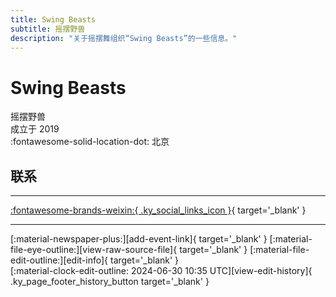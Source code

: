 ```yaml
---
title: Swing Beasts
subtitle: 摇摆野兽
description: "关于摇摆舞组织“Swing Beasts”的一些信息。"
---
```


# Swing Beasts

摇摆野兽  
成立于 2019  
:fontawesome-solid-location-dot: 北京  


## 联系


---

 [:fontawesome-brands-weixin:{ .ky_social_links_icon }](# "SwingBeasts摇摆野兽"){ target='_blank' }

---

<div class="ky_page_footer" markdown>
<div class="ky_page_footer_trailing" markdown="span">
[:material-newspaper-plus:][add-event-link]{ target='_blank' }
[:material-file-eye-outline:][view-raw-source-file]{ target='_blank' }
[:material-file-edit-outline:][edit-info]{ target='_blank' }
</div>
<div class="ky_page_footer_leading" markdown="span">
[:material-clock-edit-outline: 2024-06-30 10:35 UTC][view-edit-history]{ .ky_page_footer_history_button target='_blank' }
</div>
</div>

[add-event-link]: https://github.com/swingdance/events/issues/new?assignees=&labels=add+event&projects=&template=02-add_entity.yml&title=%5Bcn%5D%20%3CName%3E&region=cn&province=Beijing&city=Beijing&org_id=swing-beasts "添加活动"
[view-raw-source-file]: https://github.com/swingdance/orgs/blob/main/cn/swing-beasts.json "查看原始源文件"
[edit-info]: https://github.com/swingdance/orgs/issues/new?assignees=&labels=update+org&projects=&template=03-update_entity.yml&title=%5Bcn%5D%20Swing%20Beasts&region=cn&id=swing-beasts&name=Swing%20Beasts "编辑信息"

[view-edit-history]: https://github.com/swingdance/orgs/commits/main/cn/swing-beasts.json "查看编辑历史"
